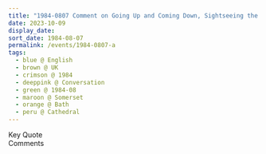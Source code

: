 ```yaml
---
title: "1984-0807 Comment on Going Up and Coming Down, Sightseeing the City, Outside the Cathedral, Bath, Somerset, UK (other day 0808)"
date: 2023-10-09
display_date: 
sort_date: 1984-08-07
permalink: /events/1984-0807-a
tags:
  - blue @ English
  - brown @ UK
  - crimson @ 1984
  - deeppink @ Conversation
  - green @ 1984-08
  - maroon @ Somerset
  - orange @ Bath
  - peru @ Cathedral
---
```


<wave-list>
  <list-title color="green" width="75">Key Quote</list-title>
  <list-item color="BlanchedAlmond"  width="200"></list-item>
  <list-item color="Lavender"></list-item>
  <list-item color="BlanchedAlmond"></list-item>
</wave-list>

<br>

<wave-list>
  <list-title color="green" width="75">Comments</list-title>
  <list-item color="BlanchedAlmond"  width="200"></list-item>
  <list-item color="Lavender"></list-item>
  <list-item color="BlanchedAlmond"></list-item>
</wave-list>